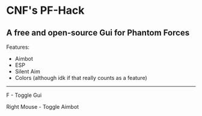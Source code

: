 # CNF's PF-Hack
A free and open-source Gui for Phantom Forces
------------------


Features:
  * Aimbot
  * ESP
  * Silent Aim
  * Colors (although idk if that really counts as a feature)

-----

F - Toggle Gui

Right Mouse - Toggle Aimbot

